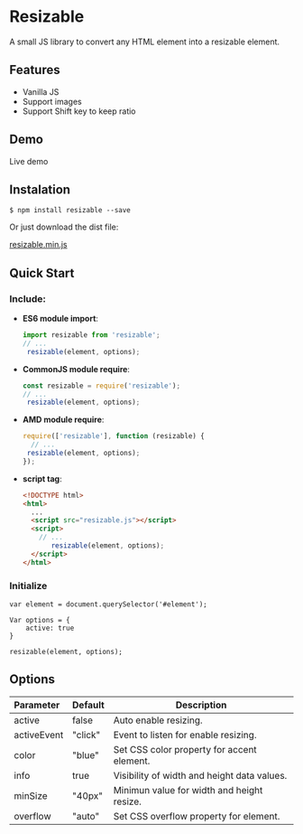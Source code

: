 # Resizable

A small JS library to convert any HTML element into a resizable element.

## Features

* Vanilla JS
* Support images
* Support Shift key to keep ratio

## Demo

Live demo

## Instalation

```
$ npm install resizable --save
```

Or just download the dist file:

[resizable.min.js](https://github.com/nievaignacio/resizable/tree/main/dist)

## Quick Start

### Include:

- **ES6 module import**:

  ```js
  import resizable from 'resizable';
  // ...
   resizable(element, options);
  ```

- **CommonJS module require**:

  ```js
  const resizable = require('resizable');
  // ...
   resizable(element, options);
  ```

- **AMD module require**:

  ```js
  require(['resizable'], function (resizable) {
    // ...
   resizable(element, options);
  });
  ```

- **script tag**:

  ```html
  <!DOCTYPE html>
  <html>
    ...
    <script src="resizable.js"></script>
    <script>
      // ...
     	 resizable(element, options);
    </script>
  </html>
  ```

### Initialize

```
var element = document.querySelector('#element');

Var options = {
	active: true
}

resizable(element, options);
```

## Options


| Parameter   | Default | Description                                         |
| :---------- | ------- | --------------------------------------------------- |
| active      | false   | Auto enable resizing.                               |
| activeEvent | "click" | Event to listen for enable resizing.                |
| color       | "blue"  | Set CSS color property for accent element.                     |
| info        | true    | Visibility of width and height data values.         |
| minSize     | "40px"  | Minimun value for width and height resize.          |
| overflow     | "auto"  | Set CSS overflow property for element.       |

